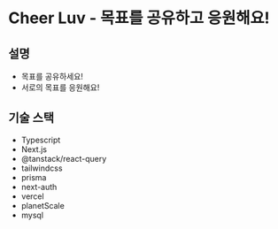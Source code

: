 # Cheer Luv - 목표를 공유하고 응원해요!

## 설명

- 목표를 공유하세요!
- 서로의 목표를 응원해요!

## 기술 스택

- Typescript
- Next.js
- @tanstack/react-query
- tailwindcss
- prisma
- next-auth
- vercel
- planetScale
- mysql
